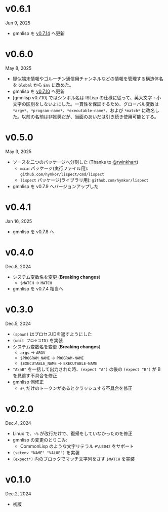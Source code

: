 v0.6.1
======
Jun 9, 2025

- gmnlisp を [v0.7.14] へ更新

[v0.7.14]: https://github.com/hymkor/gmnlisp/releases/tag/v0.7.14

v0.6.0
======
May 8, 2025

- 疑似端末情報やゴルーチン通信用チャンネルなどの情報を管理する構造体名を `Global` から `Env` に改めた。
- gmnlisp を [v0.7.10] へ更新
- [gmnlisp v0.7.10] ではシンボル名は ISLisp の仕様に従って、英大文字・小文字の区別をしないよにした。一貫性を保証するため、グローバル変数は `*argv*`、`*program-name*`、`*executable-name*`、および `*match*` に改名した。以前の名前は非推奨だが、当面のあいだは引き続き使用可能とする。

[v0.7.10]: https://github.com/hymkor/gmnlisp/releases/tag/v0.7.10

v0.5.0
======
May 3, 2025

- ソースを二つのパッケージへ分割した (Thanks to [@rwinkhart])
    - `main` パッケージ(実行ファイル用): `github.com/hymkor/lispect/cmd/lispect`
    - `lispect` パッケージ(ライブラリ用): `github.com/hymkor/lispect`
- gmnlisp を v0.7.9 へバージョンアップした

[@rwinkhart]: https://github.com/rwinkhart

v0.4.1
======
Jan 16, 2025

- gmnlisp を v0.7.8 へ

v0.4.0
======
Dec.8, 2024

- システム変数名を変更 (**Breaking changes**)
    - `$MATCH` → `MATCH`
- gmnlisp を v0.7.4 相当へ

v0.3.0
=======
Dec.5, 2024

- `(spawn)` はプロセスIDを返すようにした
- `(wait プロセスID)` を実装
- システム変数名を変更 (**Breaking changes**)
    - `args` → `ARGV`
    - `$PROGRAM_NAME` → `PROGRAM-NAME`
    - `$EXECUTABLE_NAME` → `EXECUTABLE-NAME`
- `"A\nB"` を一括して出力された時、`(expect "A")` の後の `(expect "B")` が B を見逃す不具合を修正
- gmnlisp 側修正
    - `#\` だけのトークンがあるとクラッシュする不具合を修正

v0.2.0
======
Dec.4, 2024

- Linux で、`~%` が改行だけで、復帰をしていなかったのを修正
- gmnlisp の変更のとりこみ:
    - CommonLisp のような文字リテラル `#\U3042` をサポート
- `(setenv "NAME" "VALUE")` を実装
- `(expect*)` 内のブロックでマッチ文字列をさす `$MATCH` を実装

v0.1.0
======
Dec.2, 2024

- 初版
